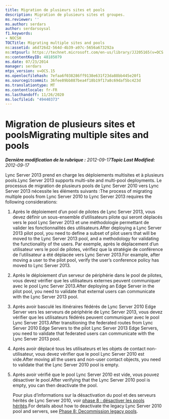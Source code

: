 ```yaml
---
title: Migration de plusieurs sites et pools
description: Migration de plusieurs sites et groupes.
ms.reviewer: ''
ms.author: serdars
author: serdarsoysal
f1.keywords:
- NOCSH
TOCTitle: Migrating multiple sites and pools
ms:assetid: a6d726d2-564d-4b39-a97c-5656a673292a
ms:mtpsurl: https://technet.microsoft.com/en-us/library/JJ205165(v=OCS.15)
ms:contentKeyID: 48185079
ms.date: 07/23/2014
manager: serdars
mtps_version: v=OCS.15
ms.openlocfilehash: 7efaa6f038286ff9138e631f23da88bb445e20f1
ms.sourcegitcommit: 36fee89bb887bea4f18b19f17a8c69daf5bc423d
ms.translationtype: MT
ms.contentlocale: fr-FR
ms.lasthandoff: 11/26/2020
ms.locfileid: "49440373"
---
```

# <a name="migrating-multiple-sites-and-pools"></a><span data-ttu-id="9e855-103">Migration de plusieurs sites et pools</span><span class="sxs-lookup"><span data-stu-id="9e855-103">Migrating multiple sites and pools</span></span>

<div data-xmlns="http://www.w3.org/1999/xhtml">

<div class="topic" data-xmlns="http://www.w3.org/1999/xhtml" data-msxsl="urn:schemas-microsoft-com:xslt" data-cs="https://msdn.microsoft.com/">

<div data-asp="https://msdn2.microsoft.com/asp">



</div>

<div id="mainSection">

<div id="mainBody"><span data-ttu-id="9e855-104">

<span> </span></span><span class="sxs-lookup"><span data-stu-id="9e855-104">

<span> </span></span></span>

<span data-ttu-id="9e855-105">_**Dernière modification de la rubrique :** 2012-09-17_</span><span class="sxs-lookup"><span data-stu-id="9e855-105">_**Topic Last Modified:** 2012-09-17_</span></span>

<span data-ttu-id="9e855-106">Lync Server 2013 prend en charge les déploiements multisites et à plusieurs pools.</span><span class="sxs-lookup"><span data-stu-id="9e855-106">Lync Server 2013 supports multi-site and multi-pool deployments.</span></span> <span data-ttu-id="9e855-107">Le processus de migration de plusieurs pools de Lync Server 2010 vers Lync Server 2013 nécessite les éléments suivants :</span><span class="sxs-lookup"><span data-stu-id="9e855-107">The process of migrating multiple pools from Lync Server 2010 to Lync Server 2013 requires the following considerations:</span></span>

1.  <span data-ttu-id="9e855-108">Après le déploiement d’un pool de pilotes de Lync Server 2013, vous devez définir un sous-ensemble d’utilisateurs pilote qui seront déplacés vers le pool Lync Server 2013 et une méthodologie permettant de valider les fonctionnalités des utilisateurs.</span><span class="sxs-lookup"><span data-stu-id="9e855-108">After deploying a Lync Server 2013 pilot pool, you need to define a subset of pilot users that will be moved to the Lync Server 2013 pool, and a methodology for validating the functionality of the users.</span></span> <span data-ttu-id="9e855-109">Par exemple, après le déplacement d’un utilisateur vers le pool de pilotes, vérifiez que la stratégie de conférence de l’utilisateur a été déplacée vers Lync Server 2013.</span><span class="sxs-lookup"><span data-stu-id="9e855-109">For example, after moving a user to the pilot pool, verify the user’s conference policy has moved to Lync Server 2013.</span></span>

2.  <span data-ttu-id="9e855-110">Après le déploiement d’un serveur de périphérie dans le pool de pilotes, vous devez vérifier que les utilisateurs externes peuvent communiquer avec le pool Lync Server 2013.</span><span class="sxs-lookup"><span data-stu-id="9e855-110">After deploying an Edge Server in the pilot pool, you need to validate that external users can communicate with the Lync Server 2013 pool.</span></span>

3.  <span data-ttu-id="9e855-111">Après avoir basculé les itinéraires fédérés de Lync Server 2010 Edge Server vers les serveurs de périphérie de Lync Server 2013, vous devez vérifier que les utilisateurs fédérés peuvent communiquer avec le pool Lync Server 2013.</span><span class="sxs-lookup"><span data-stu-id="9e855-111">After transitioning the federated routes from Lync Server 2010 Edge Servers to the pilot Lync Server 2013 Edge Servers, you need to validate that federated users can communicate with the Lync Server 2013 pool.</span></span>

4.  <span data-ttu-id="9e855-112">Après avoir déplacé tous les utilisateurs et les objets de contact non-utilisateur, vous devez vérifier que le pool Lync Server 2010 est vide.</span><span class="sxs-lookup"><span data-stu-id="9e855-112">After moving all the users and non-user contact objects, you need to validate that the Lync Server 2010 pool is empty.</span></span>

5.  <span data-ttu-id="9e855-113">Après avoir vérifié que le pool Lync Server 2010 est vide, vous pouvez désactiver le pool.</span><span class="sxs-lookup"><span data-stu-id="9e855-113">After verifying that the Lync Server 2010 pool is empty, you can then deactivate the pool.</span></span>
    
    <span data-ttu-id="9e855-114">Pour plus d’informations sur la désactivation du pool et des serveurs hérités de Lync Server 2010, voir [phase 8 : désactiver les pools hérités](phase-8-decommission-legacy-pools.md).</span><span class="sxs-lookup"><span data-stu-id="9e855-114">For details about how to deactivate the legacy Lync Server 2010 pool and servers, see [Phase 8: Decommission legacy pools](phase-8-decommission-legacy-pools.md).</span></span>

<span data-ttu-id="9e855-115"></div>

<span> </span>

</div>

</div>

</span><span class="sxs-lookup"><span data-stu-id="9e855-115"></div>

<span> </span>

</div>

</div>

</span></span></div>

